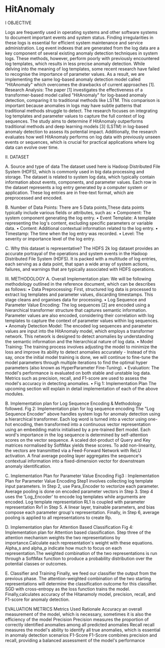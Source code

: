 #  HitAnomaly
I OBJECTIVE 

Logs are frequently used in operating systems and other software systems to document important events and system status. Finding irregularities in these logs is essential for efficient system maintenance and service administration. Log event indexes that are generated from the log data are a key component of several existing anomaly detection techniques in system logs. These methods, however, perform poorly with previously encountered log templates, which results in less precise anomaly detection. While delving into the meaning of log templates, some recent research have failed to recognise the importance of parameter values. As a result, we are implementing the same log-based anomaly detection model called "HitAnomaly" which overcomes the drawbacks of current approaches [1]. Research Analysis: The paper [1] investigates the effectiveness of a transformer-based model called "HitAnomaly" for log-based anomaly detection, comparing it to traditional methods like LSTM. This comparison is important because anomalies in logs may have subtle patterns that traditional methods struggle to detect. The research focuses on integrating log templates and parameter values to capture the full context of log sequences. The study aims to determine if HitAnomaly outperforms traditional methods and deep learning models [3] (LSTM) in log-based anomaly detection to assess its potential impact. Additionally, the research evaluates how well HitAnomaly performs on log data with previously unseen events or sequences, which is crucial for practical applications where log data can evolve over time.


II. DATASET

A. Source and type of data
The dataset used here is Hadoop Distributed File System (HDFS), which is commonly used in big data processing and storage. The dataset is related to system log data, which typically contain information about events, components, and parameter values. Each row in the dataset represents a log entry generated by a computer system or application. These log entries are in free-text format, which are preprocessed and encoded.

B. Number of Data Points: There are 5 Data points,These data points typically include various fields or attributes, such as:
• Component: The system component generating the log entry.
• Event Template: A template representing the log's content, excluding specific parameters or variable data.
• Content: Additional contextual information related to the log entry.
• Timestamp: The time when the log entry was recorded.
• Level: The severity or importance level of the log entry.


C. Why this dataset is representative? The HDFS 2k log dataset provides an accurate portrayal of the operations and system events in the Hadoop Distributed File System (HDFS). It is packed with a multitude of log entries, each serving as a data point, that span a wide array of system actions, failures, and warnings that are typically associated with HDFS operations.

III. METHODOLOGY
A. Overall Implementation plan:
We will be following methodology outlined in the reference document, which can be describes as follows:
• Data Preprocessing: First, structured log data is processed to extract log templates and parameter values, discarding timestamps. This stage cleans and organises data for processing.
• Log Sequence and Parameter Value Encoding: The log sequences [2] are encoded using a hierarchical transformer structure that captures semantic information. Parameter values are also encoded, considering their correlation with log templates to capture the context of parameter values within log sequences.
• Anomaly Detection Model: The encoded log sequences and parameter values are input into the HitAnomaly model, which employs a transformer network. This
network is designed to detect anomalies by understanding the semantic information and the hierarchical nature of log data.
• Model Training: The training process involves adjusting the model to minimize the loss and improve its ability to detect anomalies accurately - Instead of this say, once the initial model training is done, we will continue to fine-tune the model parameters through multiple iterations to find the optimal hyper parameters (also known as HyperParameter Fine-Tuning).
• Evaluation: The model's performance is evaluated on both stable and unstable log data. Metrics such as precision, recall, and F1-score are used to assess the model's accuracy in detecting anomalies.
• Fig 1: Implementation Plan The upcoming section will explain in detail implementation of each of the above modules.

B. Implementation plan for Log Sequence Encoding & Methodology followed.
Fig 2: Implementation plan for log sequence encoding The "Log Sequence Encoder" above handles system logs for anomaly detection using a hierarchical transformer. Each log word is turned into a vector using one-hot encoding, then transformed into a continuous vector representation using an embedding matrix initialised by a pre-trained Bert model. Each word's importance in the log sequence is determined by self-attention scores on the vector sequence. A scaled dot-product of Query and Key matrices normalised by SoftMax yields these scores. To add non-linearity, the vectors are transmitted via a Feed-Forward Network with ReLU activation. A final average pooling layer aggregates the sequence's contextual information into a fixed-dimension vector for downstream anomaly identification.

C. Implementation Plan for Parameter Value Encoding
Fig3 : Implementation Plan for Parameter Value Encoding
Step1 involves collecting log template input parameters. In Step 2, use Para_Encoder to vectorize each parameter. Average pooling is done on encoded parameter vectors in Step 3. Step 4 uses the 'Log_Encoder' to encode log templates while arguments are encoded. Log template representation RL1 is coupled with parameter representation Rv1 in Step 5. A linear layer, trainable parameters, and bias compose each parameter group's representation. Finally, in Step 6, average pooling is applied to all representations to create Rp.

D. Implementation plan for Attention Based Classification
Fig 4: Implementation plan for Attention based classification.
Step three of the attention mechanism weights the two representations by importance.Calculate each representation's weight with these equations. Alpha_s and alpha_p indicate how much to focus on each representation.The weighted combination of the two representations is run through a SoftMax function to produce a probability distribution over the potential classes or outcomes.

E. Classifier and Training
Finally, we feed our classifier the output from the previous phase. The attention-weighted combination of the two starting representations will determine the classification outcome for
this classifier. SGD with cross-entropy as the loss function trains the model.
Finally,calculates accuracy of the Hitanamoly model, precision, recall, and F1-score for anomaly detection.

EVALUATION METRICS
Metrics Used
Rationale
Accuracy
an overall measurement of the model, which is necessary, sometimes it is also the efficiency of the model
Precision
Precision measures the proportion of correctly identified anomalies among all predicted anomalies
Recall
recall measures the model's ability to identify all true anomalies, which is essential in anomaly detection scenarios
F1-Score
F1-Score combines precision and recall, providing a balanced assessment of the model's performance
